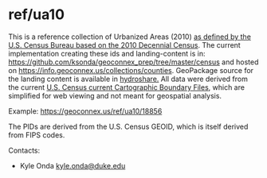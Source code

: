 ref/ua10
===


This is a reference collection of Urbanized Areas (2010) [as defined by the U.S. Census Bureau based on the 2010 Decennial Census](https://www.census.gov/programs-surveys/geography/guidance/geo-areas/urban-rural/2010-urban-rural.html).
The current implementation creating these ids and landing-content is in: https://github.com/ksonda/geoconnex_prep/tree/master/census and hosted on https://info.geoconnex.us/collections/counties. GeoPackage source for the landing content is available in [hydroshare.](https://www.hydroshare.org/resource/4a22e88e689949afa1cf71ae009eaf1b/data/contents/ua10.gpkg) All data were derived from the current [U.S. Census current Cartographic Boundary Files](https://www.census.gov/geographies/mapping-files/time-series/geo/cartographic-boundary.html), which are simplified for web viewing and not meant for geospatial analysis.

Example:
https://geoconnex.us/ref/ua10/18856

The PIDs are derived from the U.S. Census GEOID, which is itself derived from FIPS codes. 

Contacts: 
* Kyle Onda <kyle.onda@duke.edu>
